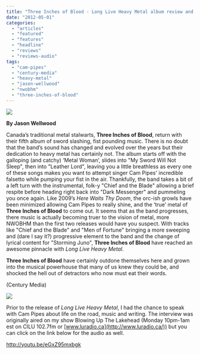 ```yaml
---
title: "Three Inches of Blood - Long Live Heavy Metal album review and interview"
date: "2012-05-01"
categories: 
  - "articles"
  - "featured"
  - "features"
  - "headline"
  - "reviews"
  - "reviews-audio"
tags: 
  - "cam-pipes"
  - "century-media"
  - "heavy-metal"
  - "jason-wellwood"
  - "nwobhm"
  - "three-inches-of-blood"
---
```


[![](http://www.hellbound.ca/wp-content/uploads/2012/05/634632263122943750-590x590.jpg)](http://www.hellbound.ca/2012/05/three-inches-of-blood-long-live-heavy-metal-album-review-and-interview/attachment/634632263122943750/)

**By Jason Wellwood**

Canada’s traditional metal stalwarts, **Three Inches of Blood**, return with their fifth album of sword slashing, fist pounding music. There is no doubt that the band’s sound has changed and evolved over the years but their dedication to heavy metal has certainly not. The album starts off with the galloping (and catchy) ‘Metal Woman’, slides into "My Sword Will Not Sleep", then into "Leather Lord", leaving you a little breathless as every one of these songs makes you want to attempt singer Cam Pipes' incredible falsetto while pumping your fist in the air. Thankfully, the band takes a bit of a left turn with the instrumental, folk-y "Chief and the Blade" allowing a brief respite before heading right back into "Dark Messenger" and pummeling you once again. Like 2009’s _Here Waits Thy Doom_, the orc-ish growls have been minimized allowing Cam Pipes to really shine, and the ‘true’ metal of **Three Inches of Blood** to come out. It seems that as the band progresses, there music is actually becoming truer to the vision of metal, more NWOBHM than the first two releases would have you suspect. With tracks like "Chief and the Blade" and "Men of Fortune" bringing a more sweeping and (dare I say it?) progressive element to the band and the change of lyrical content for "Storming Juno", **Three Inches of Blood** have reached an awesome pinnacle with _Long Live Heavy Metal_.

**Three Inches of Blood** have certainly outdone themselves here and grown into the musical powerhouse that many of us knew they could be, and shocked the hell out of detractors who now must eat their words.

(Century Media)

[![](http://www.hellbound.ca/wp-content/uploads/2009/05/review9.png)](http://www.hellbound.ca/2009/06/hooded-menace-fulfill-the-curse/review9/)

Prior to the release of _Long Live Heavy Metal_, I had the chance to speak with Cam Pipes about life on the road, music and writing. The interview was originally aired on my show Blowing Up The Lakehead (Monday 10pm-1am est on CILU 102.7fm or [www.luradio.ca](http://www.luradio.ca/)) but you can click on the link below for the audio as well.

http://youtu.be/eGxZ95mxbgk
